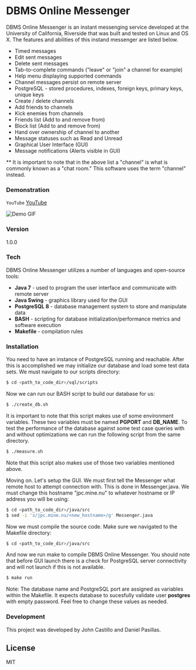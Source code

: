 # DBMS Online Messenger

DBMS Online Messenger is an instant messenging service developed at the University of California, Riverside that was built and tested on Linux and OS X. The features and abilities of this instand messenger are listed below.

  - Timed messages
  - Edit sent messages
  - Delete sent messages
  - Tab-to-complete commands ("leave" or "join" a channel for example)
  - Help menu displaying supported commands
  - Channel messages persist on remote server
  - PostgreSQL - stored procedures, indexes, foreign keys, primary keys, unique keys
  - Create / delete channels
  - Add friends to channels
  - Kick enemies from channels
  - Friends list (Add to and remove from)
  - Block list (Add to and remove from)
  - Hand over ownership of channel to another
  - Message statuses such as Read and Unread
  - Graphical User Interface (GUI)
  - Message notifications (Alerts visible in GUI)

** It is important to note that in the above list a "channel" is what is commonly known as a "chat room." This software uses the term "channel" instead.

### Demonstration
`YouTube` [YouTube](https://youtu.be/GF6R70yiEfE)

![Demo GIF](https://raw.github.com/jpcastillo/DBMS-Online-Messenger/master/demo.gif)

### Version
1.0.0

### Tech

DBMS Online Messenger utilizes a number of languages and open-source tools:

* **Java 7** - used to program the user interface and communicate with remote server
* **Java Swing** - graphics library used for the GUI
* **PostgreSQL 8** - database management system to store and manipulate data
* **BASH** - scripting for database initialization/performance metrics and software execution
* **Makefile** - compilation rules

### Installation

You need to have an instance of PostgreSQL running and reachable. After this is accomplished we may initialize our database and load some test data sets. We must navigate to our scripts directory:

```sh
$ cd <path_to_code_dir>/sql/scripts
```

Now we can run our BASH script to build our database for us:

```sh
$ ./create_db.sh
```

It is important to note that this script makes use of some environment variables. These two variables must be named **PGPORT** and **DB_NAME**. To test the performance of the database against some test case queries with and without optimizations we can run the following script from the same directory.

```sh
$ ./measure.sh
```
Note that this script also makes use of those two variables mentioned above.

Moving on. Let's setup the GUI. We must first tell the Messenger what remote host to attempt connection with. This is done in Messenger.java. We must change this hostname "jpc.mine.nu" to whatever hostname or IP address you will be using:

```sh
$ cd <path_to_code_dir>/java/src
$ sed -i 's/jpc.mine.nu/<new_hostname>/g' Messenger.java
```
Now we must compile the source code. Make sure we navigated to the Makefile directory:

```sh
$ cd <path_to_code_dir>/java/src
```
And now we run make to compile DBMS Online Messenger. You should note that before GUI launch there is a check for PostgreSQL server connectivity and will not launch if this is not available.

```sh
$ make run
```
Note: The database name and PostgreSQL port are assigned as variables within the Makefile. It expects database to sucesfully validate user **postgres** with empty password. Feel free to change these values as needed.

### Development

This project was developed by John Castillo and Daniel Pasillas.

License
----

MIT
